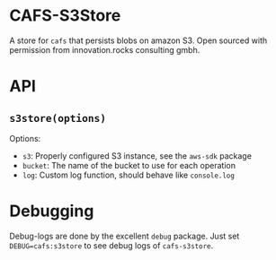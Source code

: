 CAFS-S3Store
============

A store for `cafs` that persists blobs on amazon S3. Open sourced with permission from
innovation.rocks consulting gmbh.

# API

## `s3store(options)`

Options: 
* `s3`: Properly configured S3 instance, see the `aws-sdk` package
* `bucket`: The name of the bucket to use for each operation
* `log`: Custom log function, should behave like `console.log`


# Debugging

Debug-logs are done by the excellent `debug` package. Just set `DEBUG=cafs:s3store` to see debug
logs of `cafs-s3store`.
